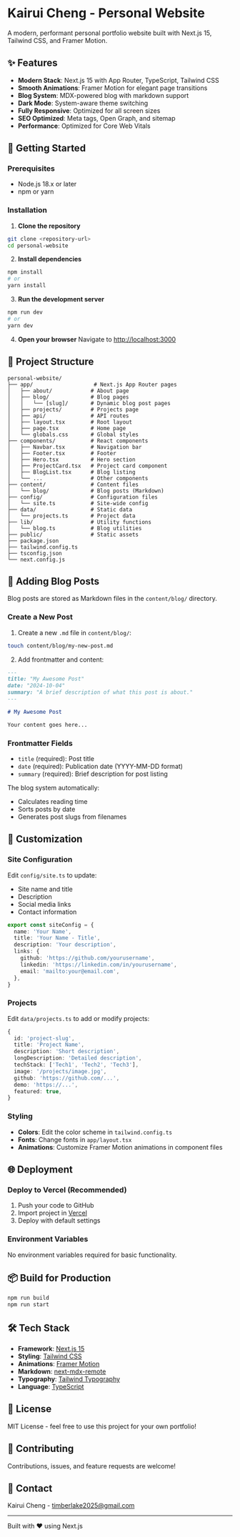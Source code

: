 # Kairui Cheng - Personal Website

A modern, performant personal portfolio website built with Next.js 15, Tailwind CSS, and Framer Motion.

## ✨ Features

- **Modern Stack**: Next.js 15 with App Router, TypeScript, Tailwind CSS
- **Smooth Animations**: Framer Motion for elegant page transitions
- **Blog System**: MDX-powered blog with markdown support
- **Dark Mode**: System-aware theme switching
- **Fully Responsive**: Optimized for all screen sizes
- **SEO Optimized**: Meta tags, Open Graph, and sitemap
- **Performance**: Optimized for Core Web Vitals

## 🚀 Getting Started

### Prerequisites

- Node.js 18.x or later
- npm or yarn

### Installation

1. **Clone the repository**
```bash
git clone <repository-url>
cd personal-website
```

2. **Install dependencies**
```bash
npm install
# or
yarn install
```

3. **Run the development server**
```bash
npm run dev
# or
yarn dev
```

4. **Open your browser**
Navigate to [http://localhost:3000](http://localhost:3000)

## 📁 Project Structure

```
personal-website/
├── app/                   # Next.js App Router pages
│   ├── about/            # About page
│   ├── blog/             # Blog pages
│   │   └── [slug]/       # Dynamic blog post pages
│   ├── projects/         # Projects page
│   ├── api/              # API routes
│   ├── layout.tsx        # Root layout
│   ├── page.tsx          # Home page
│   └── globals.css       # Global styles
├── components/           # React components
│   ├── Navbar.tsx        # Navigation bar
│   ├── Footer.tsx        # Footer
│   ├── Hero.tsx          # Hero section
│   ├── ProjectCard.tsx   # Project card component
│   ├── BlogList.tsx      # Blog listing
│   └── ...               # Other components
├── content/              # Content files
│   └── blog/             # Blog posts (Markdown)
├── config/               # Configuration files
│   └── site.ts           # Site-wide config
├── data/                 # Static data
│   └── projects.ts       # Project data
├── lib/                  # Utility functions
│   └── blog.ts           # Blog utilities
├── public/               # Static assets
├── package.json
├── tailwind.config.ts
├── tsconfig.json
└── next.config.js
```

## 📝 Adding Blog Posts

Blog posts are stored as Markdown files in the `content/blog/` directory.

### Create a New Post

1. Create a new `.md` file in `content/blog/`:
```bash
touch content/blog/my-new-post.md
```

2. Add frontmatter and content:
```markdown
---
title: "My Awesome Post"
date: "2024-10-04"
summary: "A brief description of what this post is about."
---

# My Awesome Post

Your content goes here...
```

### Frontmatter Fields

- `title` (required): Post title
- `date` (required): Publication date (YYYY-MM-DD format)
- `summary` (required): Brief description for post listing

The blog system automatically:
- Calculates reading time
- Sorts posts by date
- Generates post slugs from filenames

## 🎨 Customization

### Site Configuration

Edit `config/site.ts` to update:
- Site name and title
- Description
- Social media links
- Contact information

```typescript
export const siteConfig = {
  name: 'Your Name',
  title: 'Your Name - Title',
  description: 'Your description',
  links: {
    github: 'https://github.com/yourusername',
    linkedin: 'https://linkedin.com/in/yourusername',
    email: 'mailto:your@email.com',
  },
}
```

### Projects

Edit `data/projects.ts` to add or modify projects:

```typescript
{
  id: 'project-slug',
  title: 'Project Name',
  description: 'Short description',
  longDescription: 'Detailed description',
  techStack: ['Tech1', 'Tech2', 'Tech3'],
  image: '/projects/image.jpg',
  github: 'https://github.com/...',
  demo: 'https://...',
  featured: true,
}
```

### Styling

- **Colors**: Edit the color scheme in `tailwind.config.ts`
- **Fonts**: Change fonts in `app/layout.tsx`
- **Animations**: Customize Framer Motion animations in component files

## 🌐 Deployment

### Deploy to Vercel (Recommended)

1. Push your code to GitHub
2. Import project in [Vercel](https://vercel.com)
3. Deploy with default settings

### Environment Variables

No environment variables required for basic functionality.

## 📦 Build for Production

```bash
npm run build
npm run start
```

## 🛠️ Tech Stack

- **Framework**: [Next.js 15](https://nextjs.org/)
- **Styling**: [Tailwind CSS](https://tailwindcss.com/)
- **Animations**: [Framer Motion](https://www.framer.com/motion/)
- **Markdown**: [next-mdx-remote](https://github.com/hashicorp/next-mdx-remote)
- **Typography**: [Tailwind Typography](https://tailwindcss.com/docs/typography-plugin)
- **Language**: [TypeScript](https://www.typescriptlang.org/)

## 📄 License

MIT License - feel free to use this project for your own portfolio!

## 🤝 Contributing

Contributions, issues, and feature requests are welcome!

## 📧 Contact

Kairui Cheng - [timberlake2025@gmail.com](mailto:timberlake2025@gmail.com)

---

Built with ❤️ using Next.js
